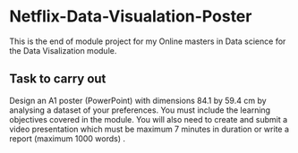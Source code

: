 # Netflix-Data-Visualation-Poster
This is the end of module project for my Online masters in Data science for the Data Visalization module.

## Task to carry out
Design an A1 poster (PowerPoint) with dimensions 84.1 by 59.4 cm by analysing a dataset of your preferences.
You must include the learning objectives covered in the module. You will also need to create and submit a 
video presentation which must be maximum 7 minutes in duration or write a report (maximum 1000 words) .
